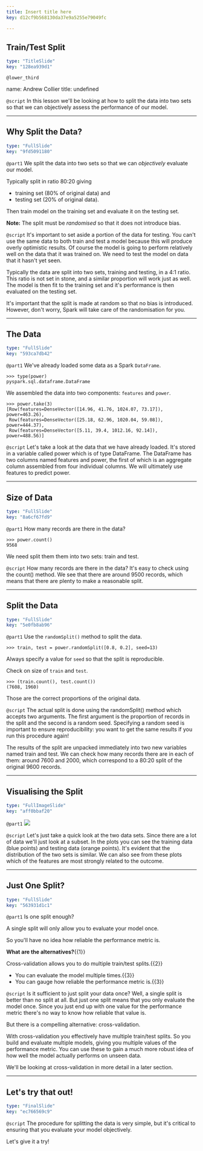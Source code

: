 ```yaml
---
title: Insert title here
key: d12cf9b568130da37e9a5255e79049fc

---
```

## Train/Test Split

```yaml
type: "TitleSlide"
key: "128ea939d1"
```

`@lower_third`

name: Andrew Collier
title: undefined


`@script`
In this lesson we'll be looking at how to split the data into two sets so that we can objectively assess the performance of our model.


---
## Why Split the Data?

```yaml
type: "FullSlide"
key: "9fd5091180"
```

`@part1`
We split the data into two sets so that we can *objectively* evaluate our model.

Typically split in ratio 80:20 giving

- training set (80% of original data) and
- testing set (20% of original data).

Then train model on the training set and evaluate it on the testing set.

**Note:** The split must be *randomised* so that it does not introduce bias.


`@script`
It's important to set aside a portion of the data for testing. You can't use the same data to both train and test a model because this will produce overly optimistic results. Of course the model is going to perform relatively well on the data that it was trained on. We need to test the model on data that it hasn't yet seen.

Typically the data are split into two sets, training and testing, in a 4:1 ratio. This ratio is not set in stone, and a similar proportion will work just as well. The model is then fit to the training set and it's performance is then evaluated on the testing set.

It's important that the split is made at random so that no bias is introduced. However, don't worry, Spark will take care of the randomisation for you.


---
## The Data

```yaml
type: "FullSlide"
key: "593ca7db42"
```

`@part1`
We've already loaded some data as a Spark `DataFrame`.

```
>>> type(power)
pyspark.sql.dataframe.DataFrame
```

We assembled the data into two components: `features` and `power`.

```
>>> power.take(3)
[Row(features=DenseVector([14.96, 41.76, 1024.07, 73.17]), power=463.26),
 Row(features=DenseVector([25.18, 62.96, 1020.04, 59.08]), power=444.37),
 Row(features=DenseVector([5.11, 39.4, 1012.16, 92.14]), power=488.56)]
```


`@script`
Let's take a look at the data that we have already loaded. It's stored in a variable called power which is of type DataFrame. The DataFrame has two columns named features and power, the first of which is an aggregate column assembled from four individual columns. We will ultimately use features to predict power.


---
## Size of Data

```yaml
type: "FullSlide"
key: "8a6cf67fd9"
```

`@part1`
How many records are there in the data?

```
>>> power.count()
9568
```

We need split them them into two sets: train and test.


`@script`
How many records are there in the data? It's easy to check using the count() method. We see that there are around 9500 records, which means that there are plenty to make a reasonable split.


---
## Split the Data

```yaml
type: "FullSlide"
key: "5e0fb8ab96"
```

`@part1`
Use the `randomSplit()` method to split the data.

```
>>> train, test = power.randomSplit([0.8, 0.2], seed=13)
```

Always specify a value for `seed` so that the split is reproducible.

Check on size of `train` and `test`.

```
>>> (train.count(), test.count())
(7608, 1960)
```

Those are the correct proportions of the original data.


`@script`
The actual split is done using the randomSplit() method which accepts two arguments. The first argument is the proportion of records in the split and the second is a random seed. Specifying a random seed is important to ensure reproducibility: you want to get the same results if you run this procedure again!

The results of the split are unpacked immediately into two new variables named train and test. We can check how many records there are in each of them: around 7600 and 2000, which correspond to a 80:20 split of the original 9600 records.


---
## Visualising the Split

```yaml
type: "FullImageSlide"
key: "aff0bbaf20"
```

`@part1`
![](https://image.ibb.co/iH6JQf/power-train-test-split.png)


`@script`
Let's just take a quick look at the two data sets. Since there are a lot of data we'll just look at a subset. In the plots you can see the training data (blue points) and testing data (orange points). It's evident that the distribution of the two sets is similar. We can also see from these plots which of the features are most strongly related to the outcome.


---
## Just One Split?

```yaml
type: "FullSlide"
key: "563931d1c1"
```

`@part1`
Is one split enough?

A single split will only allow you to evaluate your model once.

So you'll have no idea how reliable the performance metric is.

**What are the alternatives?**{{1}}

Cross-validation allows you to do multiple train/test splits.{{2}}

- You can evaluate the model multiple times.{{3}}
- You can gauge how reliable the performance metric is.{{3}}


`@script`
Is it sufficient to just split your data once? Well, a single split is better than no split at all. But just one split means that you only evaluate the model once. Since you just end up with one value for the performance metric there's no way to know how reliable that value is.

But there is a compelling alternative: cross-validation.

With cross-validation you effectively have multiple train/test splits. So you build and evaluate multiple models, giving you multiple values of the performance metric. You can use these to gain a much more robust idea of how well the model actually performs on unseen data.

We'll be looking at cross-validation in more detail in a later section.


---
## Let's try that out!

```yaml
type: "FinalSlide"
key: "ec766569c9"
```

`@script`
The procedure for splitting the data is very simple, but it's critical to ensuring that you evaluate your model objectively.

Let's give it a try!

